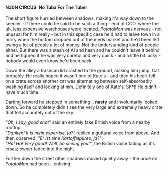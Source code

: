 #### N30N C1RCUS: No Tuba For The Tuber

The short figure hurried between shadows, making it's way down to the seedier - if there could be said to be such a thing - end of CCO, where the uh, less expensive warehouses were located. _PotatoMan_ was nervous - not unusual for him really - but in this specific case he'd had to leave town in a hurry when the bottom dropped out of the meds market and he'd been left owing a lot of people a lot of money. Not the understanding kind of people either. But there was a stash of AI and hash and he couldn't leave it behind and he figured if he was very careful and very quick - and a little bit lucky - nobody would even know he'd been back.

Down the alley a trashcan lid crashed to the ground, making him jump. Cat probably. He really hoped it wasn't one of Kate's - and then his heart fell - on a crate across another cat was alternating between self-absorbedly washing itself and looking at him. Definitely one of Kate's. Sh*t! He didn't have much time..

Darting forward he stepped in something .. **nasty** and involuntarily looked down. So he completely didn't see the very large and extremely heavy crate that fell accurately out of the sky.

_"Oh, I say, good shot"_ said an entirely fake British voice from a nearby rooftop.  
_"Danken! It is mein expertise, ja?"_ replied a guttural voice from above. And then observed: _"Er ist eine Kartoffelpüree, ja?"_.  
_"Ha! Ha! Very good! Well, be seeing you!"_, the British voice fading as it's ersatz owner faded into the night.  

Further down the street other shadows moved quietly away - the price on _PotatoMan_ had been .. enticing.